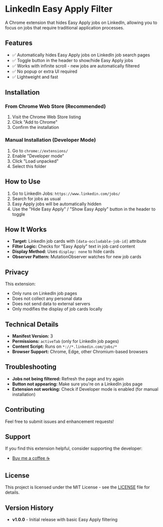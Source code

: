 # LinkedIn Easy Apply Filter

A Chrome extension that hides Easy Apply jobs on LinkedIn, allowing you to focus on jobs that require traditional application processes.

## Features

- ✅ Automatically hides Easy Apply jobs on LinkedIn job search pages
- ✅ Toggle button in the header to show/hide Easy Apply jobs
- ✅ Works with infinite scroll - new jobs are automatically filtered
- ✅ No popup or extra UI required
- ✅ Lightweight and fast

## Installation

### From Chrome Web Store (Recommended)

1. Visit the Chrome Web Store listing
2. Click "Add to Chrome"
3. Confirm the installation

### Manual Installation (Developer Mode)

1. Go to `chrome://extensions/`
2. Enable "Developer mode"
3. Click "Load unpacked"
4. Select this folder

## How to Use

1. Go to LinkedIn Jobs: `https://www.linkedin.com/jobs/`
2. Search for jobs as usual
3. Easy Apply jobs will be automatically hidden
4. Use the "Hide Easy Apply" / "Show Easy Apply" button in the header to toggle

## How It Works

- **Target:** LinkedIn job cards with `[data-occludable-job-id]` attribute
- **Filter Logic:** Checks for "Easy Apply" text in job card content
- **Display Method:** Uses `display: none` to hide cards
- **Observer Pattern:** MutationObserver watches for new job cards

## Privacy

This extension:

- Only runs on LinkedIn job pages
- Does not collect any personal data
- Does not send data to external servers
- Only modifies the display of job cards locally

## Technical Details

- **Manifest Version:** 3
- **Permissions:** `activeTab` (only for LinkedIn job pages)
- **Content Script:** Runs on `*://*.linkedin.com/jobs/*`
- **Browser Support:** Chrome, Edge, other Chromium-based browsers

## Troubleshooting

- **Jobs not being filtered:** Refresh the page and try again
- **Button not appearing:** Make sure you're on a LinkedIn jobs page
- **Extension not working:** Check if Developer mode is enabled (for manual installation)

## Contributing

Feel free to submit issues and enhancement requests!

## Support

If you find this extension helpful, consider supporting the developer:

- [Buy me a coffee ☕](https://coff.ee/muhammetaydin)

## License

This project is licensed under the MIT License - see the [LICENSE](LICENSE) file for details.

## Version History

- **v1.0.0** - Initial release with basic Easy Apply filtering
